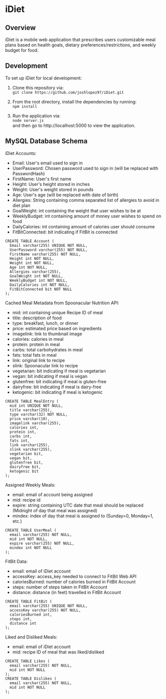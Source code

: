 # iDiet
## Overview
iDiet is a mobile web application that prescribes users customizable meal plans based on health goals, dietary preferences/restrictions, and weekly budget for food.

## Development
To set up iDiet for local development:
1. Clone this repository via:  
`git clone https://github.com/joshlopez97/iDiet.git`

2. From the root directory, install the dependencies by running:  
`npm install`

3. Run the application via:  
`node server.js`  
and then go to http://localhost:5000 to view the application.

## MySQL Database Schema
iDiet Accounts:
- Email: User's email used to sign in
- UserPassword: Chosen password used to sign in (will be replaced with PasswordHash)
- FirstName: User's first name
- Height: User's height stored in inches
- Weight: User's weight stored in pounds
- Age: User's age (will be replaced with date of birth)
- Allergies: String containing comma separated list of allergies to avoid in diet plan
- GoalWeight: int containing the weight that user wishes to be at
- WeeklyBudget: int containing amount of money user wishes to spend on food
- DailyCalories: int containing amount of calories user should consume
- FitBitConnected: bit indicating if FitBit is connected
```
CREATE TABLE Account (
  Email varchar(255) UNIQUE NOT NULL,
  UserPassword varchar(255) NOT NULL,
  FirstName varchar(255) NOT NULL,
  Height int NOT NULL,
  Weight int NOT NULL,
  Age int NOT NULL,
  Allergies varchar(255),
  GoalWeight int NOT NULL,
  WeeklyBudget int NOT NULL,
  DailyCalories int NOT NULL,
  FitBitConnected bit NOT NULL
);
```
Cached Meal Metadata from Spoonacular Nutrition API:
- mid: int containing unique Recipe ID of meal
- title: description of food
- type: breakfast, lunch, or dinner
- price: estimated price based on ingredients
- imagelink: link to thumbnail image
- calories: calories in meal
- protein: protein in meal
- carbs: total carbohydrates in meal
- fats: total fats in meal
- link: original link to recipe
- slink: Spoonacular link to recipe
- vegetarian: bit indicating if meal is vegetarian
- vegan: bit indicating if meal is vegan
- glutenfree: bit indicating if meal is gluten-free
- dairyfree: bit indicating if meal is dairy-free
- ketogenic: bit indicating if meal is ketogenic
```
CREATE TABLE MealEntry (
  mid int UNIQUE NOT NULL,
  title varchar(255),
  type varchar(32) NOT NULL,
  price varchar(10),
  imagelink varchar(255),
  calories int,
  protein int,
  carbs int,
  fats int,
  link varchar(255),
  slink varchar(255),
  vegetarian bit,
  vegan bit,
  glutenfree bit,
  dairyfree bit,
  ketogenic bit
);
```
Assigned Weekly Meals:
- email: email of account being assigned
- mid: recipe id
- expire: string containing UTC date that meal should be replaced (Midnight of day that meal was assigned)
- mindex: index of day that meal is assigned to (Sunday=0, Monday=1, etc.)
```
CREATE TABLE UserMeal (
  email varchar(255) NOT NULL,
  mid int NOT NULL,
  expire varchar(255) NOT NULL,
  mindex int NOT NULL
);
```
FitBit Data:
- email: email of iDiet account
- accessKey: access_key needed to connect to FitBit Web API
- caloriesBurned: number of calories burned in FitBit Account
- steps: number of steps taken in FitBit Account
- distance: distance (in feet) travelled in FitBit Account
```
CREATE TABLE FitBit (
  email varchar(255) UNIQUE NOT NULL,
  accessKey varchar(255) NOT NULL,
  caloriesBurned int,
  steps int,
  distance int
);
```

Liked and Disliked Meals:
- email: email of iDiet account
- mid: recipe ID of meal that was liked/disliked
```
CREATE TABLE Likes (
  email varchar(255) NOT NULL,
  mid int NOT NULL
);
CREATE TABLE Dislikes (
  email varchar(255) NOT NULL,
  mid int NOT NULL
);
```

